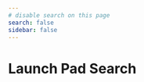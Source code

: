 ```yaml
---
# disable search on this page
search: false
sidebar: false
---
```


# Launch Pad Search

<SearchBar />

<br />

